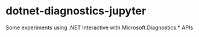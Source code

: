 # dotnet-diagnostics-jupyter
Some experiments using .NET Interactive with Microsoft.Diagnostics.* APIs

